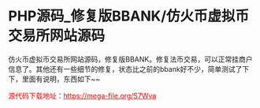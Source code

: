 # PHP源码_修复版BBANK/仿火币虚拟币交易所网站源码

仿火币虚拟币交易所网站源码，修复版BBANK。修复法币交易，可以正常挂商户信息了。其他还有一些细节的修复，状态比之前的bbank好不少，简单测试了下下，里面有说明，东西如下~~




<p style="color: red;">源代码下载地址：<a href="https://mega-file.org/S7Wva" style="color: red;">https://mega-file.org/S7Wva</a></p>